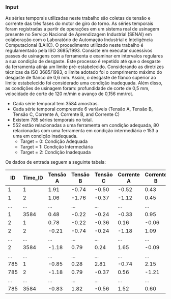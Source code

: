 ### Input

As séries temporais utilizadas neste trabalho são coletas de tensão e corrente das três fases do motor de giro do torno. As séries temporais foram registradas a partir de operações em um sistema real de usinagem presente no Serviço Nacional de Aprendizagem Industrial (SENAI) em colaboração com o Laboratório de Automação Industrial e Inteligência Computacional (LAIIC). O procedimento utilizado neste trabalho é regulamentado pela ISO 3685/1993. Consiste em executar sucessivos passes de usinagens com a ferramenta e examinar em intervalos regulares a sua condição de desgaste. Este processo é repetido até que o desgaste da ferramenta atinja um limite pré-estabelecido. Considerando as diretrizes técnicas da ISO 3685/1993, o limite adotado foi o comprimento máximo do desgaste de flanco de 0,6 mm. Assim, o desgaste de flanco superior ao limite estabelecido foi considerado uma condição inadequada. Além disso, as condições de usinagem foram: profundidade de corte de 0,5 mm, velocidade de corte de 120 m/min e avanço de 0,156 mm/rot.


 - Cada série temporal tem 3584 amostras.
 - Cada série temporal compreende 6 variáveis (Tensão A, Tensão B, Tensão C, Corrente A, Corrente B, and Corrente C)
 - Existem 785 séries temporais no total.
 - 552 estão relacionadas a uma ferramenta em condição adequada, 80 relacionadas com uma ferramenta em condição intermediária e 153 a uma em condição inadequada.
   - Target = 0: Condição Adequada
   - Target = 1: Condição Intermediária
   - Target = 2: Condição Inadequada


Os dados de entrada seguem a seguinte tabela:


| ID  | Time_ID | Tensão  A | Tensão  B | Tensão  C | Corrente A | Corrente B | Corrente C | Target |
|-----|---------|-----------|-----------|-----------|------------|------------|------------|--------|
| 1   | 1       |  1.91     | -0.74     | -0.50     | -0.52      |  0.43      | -1.03      |      0 |
| 1   | 2       |  1.06     | -1.76     | -0.37     | -1.12      |  0.45      |  1.17      |      0 |
| ... | ...     | ...       | ...       | ...       | ...        | ...        |  ...       | ...    |
| 1   | 3584    |  0.48     | -0.22     | -0.24     | -0.33      |  0.95      | -1.69      |      0 |
| 2   | 1       |  0.78     | -0.22     | -0.36     |  0.16      | -0.06      |  1.45      |      0 |
| 2   | 2       | -0.21     | -0.74     | -0.24     | -1.18      |  1.09      |  0.46      |      0 |
| ... | ...     | ...       | ...       | ...       | ...        | ...        | ...        | ...    |
| 2   | 3584    | -1.18     |  0.79     |  0.24     |  1.65      | -0.09      | -0.09      |      0 |
| ... | ...     | ...       | ...       | ...       | ...        | ...        | ...        | ...    |
| 785 | 1       | -0.85     |  0.28     |  2.81     | -0.74      |  2.15      |  0.07      |      2 |
| 785 | 2       | -1.18     |  0.79     | -0.37     |  0.56      | -1.21      |  0.64      |      2 |
| ... | ...     | ...       | ...       | ...       | ...        | ...        | ...        | ...    |
| 785 | 3584    | -0.83     |  1.82     | -0.56     |  1.52      |  0.60      | -0.97      |      2 |
